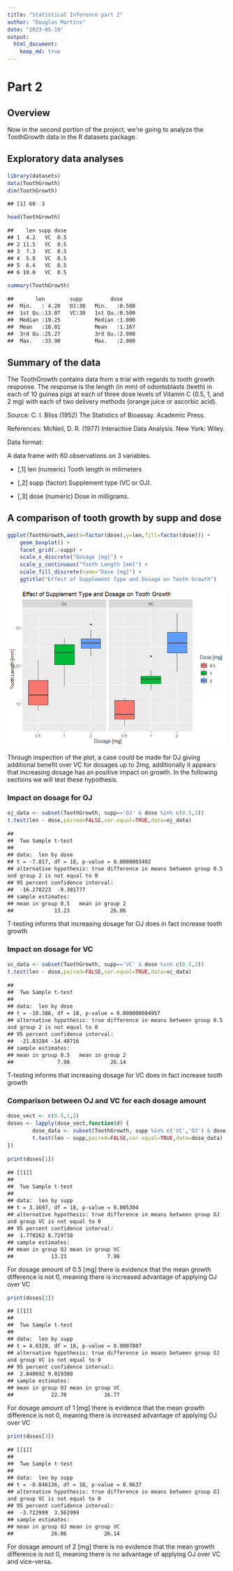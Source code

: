```yaml
---
title: "Statistical Inference part 2"
author: "Douglas Martins"
date: "2023-05-19"
output: 
  html_document:
    keep_md: true
---
```




# Part 2

## Overview

Now in the second portion of the project, we're going to analyze the ToothGrowth data in the R datasets package.

## Exploratory data analyses


```r
library(datasets)
data(ToothGrowth)
dim(ToothGrowth)
```

```
## [1] 60  3
```

```r
head(ToothGrowth)
```

```
##    len supp dose
## 1  4.2   VC  0.5
## 2 11.5   VC  0.5
## 3  7.3   VC  0.5
## 4  5.8   VC  0.5
## 5  6.4   VC  0.5
## 6 10.0   VC  0.5
```


```r
summary(ToothGrowth)
```

```
##       len        supp         dose      
##  Min.   : 4.20   OJ:30   Min.   :0.500  
##  1st Qu.:13.07   VC:30   1st Qu.:0.500  
##  Median :19.25           Median :1.000  
##  Mean   :18.81           Mean   :1.167  
##  3rd Qu.:25.27           3rd Qu.:2.000  
##  Max.   :33.90           Max.   :2.000
```
## Summary of the data

The ToothGrowth contains data from a trial with regards to tooth growth response. The response is the length (in mm) of odontoblasts (teeth) in each of 10 guinea pigs at each of three dose levels of Vitamin C (0.5, 1, and 2 mg) with each of two delivery methods (orange juice or ascorbic acid).

Source: C. I. Bliss (1952) The Statistics of Bioassay. Academic Press.

References: McNeil, D. R. (1977) Interactive Data Analysis. New York: Wiley.

Data format:

A data frame with 60 observations on 3 variables.

* [,1] len (numeric) Tooth length in milimeters

* [,2] supp (factor) Supplement type (VC or OJ).

* [,3] dose (numeric) Dose in milligrams.

## A comparison of tooth growth by supp and dose


```r
ggplot(ToothGrowth,aes(x=factor(dose),y=len,fill=factor(dose))) + 
    geom_boxplot() +
    facet_grid(.~supp) +
    scale_x_discrete("Dosage [mg]") +   
    scale_y_continuous("Tooth Length [mm]") +  
    scale_fill_discrete(name="Dose [mg]") + 
    ggtitle("Effect of Supplement Type and Dosage on Tooth Growth")
```

![](Part2_files/figure-html/unnamed-chunk-4-1.png)<!-- -->

Through inspection of the plot, a case could be made for OJ giving additional benefit over VC for dosages up to 2mg, additionally it appears that increasing dosage has an positive impact on growth. In the following sections we will test these hypothesis.

### Impact on dosage for OJ


```r
oj_data <- subset(ToothGrowth, supp=='OJ' & dose %in% c(0.5,2))
t.test(len ~ dose,paired=FALSE,var.equal=TRUE,data=oj_data)
```

```
## 
## 	Two Sample t-test
## 
## data:  len by dose
## t = -7.817, df = 18, p-value = 0.0000003402
## alternative hypothesis: true difference in means between group 0.5 and group 2 is not equal to 0
## 95 percent confidence interval:
##  -16.278223  -9.381777
## sample estimates:
## mean in group 0.5   mean in group 2 
##             13.23             26.06
```

T-testing informs that increasing dosage for OJ does in fact increase tooth growth

### Impact on dosage for VC


```r
vc_data <- subset(ToothGrowth, supp=='VC' & dose %in% c(0.5,2))
t.test(len ~ dose,paired=FALSE,var.equal=TRUE,data=vc_data)
```

```
## 
## 	Two Sample t-test
## 
## data:  len by dose
## t = -10.388, df = 18, p-value = 0.000000004957
## alternative hypothesis: true difference in means between group 0.5 and group 2 is not equal to 0
## 95 percent confidence interval:
##  -21.83284 -14.48716
## sample estimates:
## mean in group 0.5   mean in group 2 
##              7.98             26.14
```

T-testing informs that increasing dosage for VC does in fact increase tooth growth

### Comparison between OJ and VC for each dosage amount



```r
dose_vect <- c(0.5,1,2)
doses <- lapply(dose_vect,function(d) {
        dose_data <- subset(ToothGrowth, supp %in% c('VC','OJ') & dose %in% d)
        t.test(len ~ supp,paired=FALSE,var.equal=TRUE,data=dose_data)
})
```

```r
print(doses[1])
```

```
## [[1]]
## 
## 	Two Sample t-test
## 
## data:  len by supp
## t = 3.1697, df = 18, p-value = 0.005304
## alternative hypothesis: true difference in means between group OJ and group VC is not equal to 0
## 95 percent confidence interval:
##  1.770262 8.729738
## sample estimates:
## mean in group OJ mean in group VC 
##            13.23             7.98
```

For dosage amount of 0.5 [mg] there is evidence that the mean growth difference is not 0, meaning there is increased advantage of applying OJ over VC


```r
print(doses[2])
```

```
## [[1]]
## 
## 	Two Sample t-test
## 
## data:  len by supp
## t = 4.0328, df = 18, p-value = 0.0007807
## alternative hypothesis: true difference in means between group OJ and group VC is not equal to 0
## 95 percent confidence interval:
##  2.840692 9.019308
## sample estimates:
## mean in group OJ mean in group VC 
##            22.70            16.77
```

For dosage amount of 1 [mg] there is evidence that the mean growth difference is not 0, meaning there is increased advantage of applying OJ over VC


```r
print(doses[3])
```

```
## [[1]]
## 
## 	Two Sample t-test
## 
## data:  len by supp
## t = -0.046136, df = 18, p-value = 0.9637
## alternative hypothesis: true difference in means between group OJ and group VC is not equal to 0
## 95 percent confidence interval:
##  -3.722999  3.562999
## sample estimates:
## mean in group OJ mean in group VC 
##            26.06            26.14
```

For dosage amount of 2 [mg] there is no evidence that the mean growth difference is not 0, meaning there is no advantage of applying OJ over VC and vice-versa.
